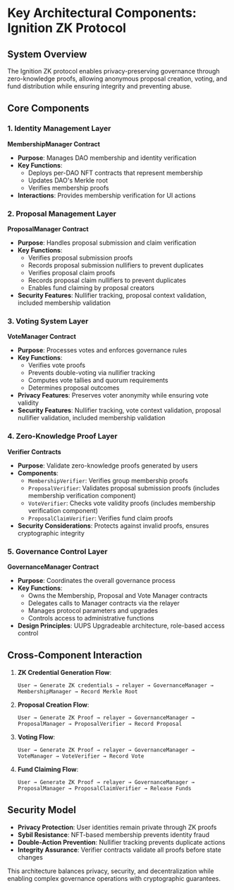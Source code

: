 # Key Architectural Components: Ignition ZK Protocol

## System Overview

The Ignition ZK protocol enables privacy-preserving governance through zero-knowledge proofs, allowing anonymous proposal creation, voting, and fund distribution while ensuring integrity and preventing abuse.

## Core Components

### 1. Identity Management Layer

**MembershipManager Contract**
- **Purpose**: Manages DAO membership and identity verification
- **Key Functions**: 
  - Deploys per-DAO NFT contracts that represent membership
  - Updates DAO's Merkle root
  - Verifies membership proofs
- **Interactions**: Provides membership verification for UI actions

### 2. Proposal Management Layer

**ProposalManager Contract**
- **Purpose**: Handles proposal submission and claim verification
- **Key Functions**:
  - Verifies proposal submission proofs
  - Records proposal submission nullifiers to prevent duplicates
  - Verifies proposal claim proofs
  - Records proposal claim nullifiers to prevent duplicates
  - Enables fund claiming by proposal creators
- **Security Features**: Nullifier tracking, proposal context validation, included membership validation

### 3. Voting System Layer

**VoteManager Contract**
- **Purpose**: Processes votes and enforces governance rules
- **Key Functions**:
  - Verifies vote proofs
  - Prevents double-voting via nullifier tracking
  - Computes vote tallies and quorum requirements
  - Determines proposal outcomes
- **Privacy Features**: Preserves voter anonymity while ensuring vote validity
- **Security Features**: Nullifier tracking, vote context validation, proposal nullifier validation, included membership validation

### 4. Zero-Knowledge Proof Layer

**Verifier Contracts**
- **Purpose**: Validate zero-knowledge proofs generated by users
- **Components**:
  - `MembershipVerifier`: Verifies group membership proofs
  - `ProposalVerifier`: Validates proposal submission proofs (includes membership verification component)
  - `VoteVerifier`: Checks vote validity proofs (includes membership verification component)
  - `ProposalClaimVerifier`: Verifies fund claim proofs
- **Security Considerations**: Protects against invalid proofs, ensures cryptographic integrity

### 5. Governance Control Layer

**GovernanceManager Contract**
- **Purpose**: Coordinates the overall governance process
- **Key Functions**:
  - Owns the Membership, Proposal and Vote Manager contracts
  - Delegates calls to Manager contracts via the relayer
  - Manages protocol parameters and upgrades
  - Controls access to administrative functions
- **Design Principles**: UUPS Upgradeable architecture, role-based access control

## Cross-Component Interaction

1. **ZK Credential Generation Flow**:
   ```
   User → Generate ZK credentials → relayer → GovernanceManager → MembershipManager → Record Merkle Root
   ```

2. **Proposal Creation Flow**:
   ```
   User → Generate ZK Proof → relayer → GovernanceManager → ProposalManager → ProposalVerifier → Record Proposal
   ```

3. **Voting Flow**:
   ```
   User → Generate ZK Proof → relayer → GovernanceManager → VoteManager → VoteVerifier → Record Vote
   ```

4. **Fund Claiming Flow**:
   ```
   User → Generate ZK Proof → relayer → GovernanceManager → ProposalManager → ProposalClaimVerifier → Release Funds
   ```

## Security Model

- **Privacy Protection**: User identities remain private through ZK proofs
- **Sybil Resistance**: NFT-based membership prevents identity fraud
- **Double-Action Prevention**: Nullifier tracking prevents duplicate actions
- **Integrity Assurance**: Verifier contracts validate all proofs before state changes

This architecture balances privacy, security, and decentralization while enabling complex governance operations with cryptographic guarantees.